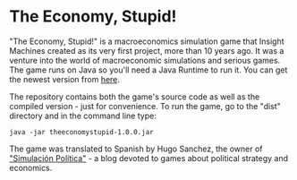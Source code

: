 # The Economy, Stupid!

"The Economy, Stupid!" is a macroeconomics simulation game that Insight Machines created as its very first project, more than 10 years ago. It was a venture into the world of macroeconomic simulations and serious games. The game runs on Java so you'll need a Java Runtime to run it. You can get the newest version from [here](https://java.com/en/download/). 

The repository contains both the game's source code as well as the compiled version - just for convenience. To run the game, go to the "dist" directory and in the command line type:

```java -jar theeconomystupid-1.0.0.jar```

The game was translated to Spanish by Hugo Sanchez, the owner of ["Simulación Política"](http://simulacionpolitica.blogspot.com/) - a blog devoted to games about political strategy and economics.
